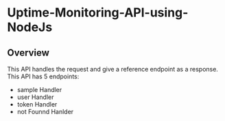 # Uptime-Monitoring-API-using-NodeJs

## Overview 
This API handles the request and give a reference endpoint as a response. This API has 5 endpoints:
* sample Handler
* user Handler
* token Handler
* not Founnd Hanlder 

